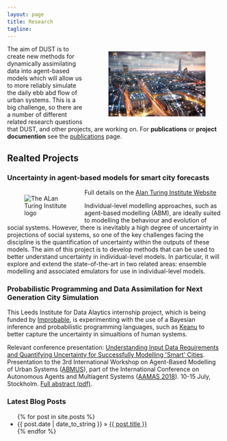 ```yaml
---
layout: page
title: Research
tagline: 
---
```


<figure style="width:45%; float:right; padding-left: 1em;">
  <img src="./figures/shutterstock_788457058-small.jpg" alt="Picture of london skyline with lines that look like flows of data" />
</figure>


The aim of DUST is to create new methods for dynamically assimilating data into agent-based models which will allow us to more reliably simulate the daily ebb abd flow of urban systems. This is a big challenge, so there are a number of different related research questions that DUST, and other projects, are working on. For **publications** or **project documention** see the [publications](publications.html) page.


## Realted Projects


### Uncertainty in agent-based models for smart city forecasts

<figure style="width:20%;float:left;" >
<img src="{{site.url}}{{site.baseurl}}/figures/LOGO_TURING.png" alt="The ALan Turing Institute logo" />
</figure>

Full details on the [Alan Turing Institute Website](https://www.turing.ac.uk/research/research-projects/uncertainty-agent-based-models-smart-city-forecasts)

Individual-level modelling approaches, such as agent-based modelling (ABM), are ideally suited to modelling the behaviour and evolution of social systems. However, there is inevitably a high degree of uncertainty in projections of social systems, so one of the key challenges facing the discipline is the quantification of uncertainty within the outputs of these models. The aim of this project is to develop methods that can be used to better understand uncertainty in individual-level models. In particular, it will explore and extend the state-of-the-art in two related areas: ensemble modelling and associated emulators for use in individual-level models.

### Probabilistic Programming and Data Assimilation for Next Generation City Simulation

This Leeds Institute for Data Alaytics internship project, which is being funded by [Improbable](https://improbable.io/), is experimenting with the use of a Bayesian inference and probabilistic programming languages, such as [Keanu](https://github.com/improbable-research/keanu) to better capture the uncertainty in simualtions of human systems.

Relevant conference presentation: [Understanding Input Data Requirements and Quantifying Uncertainty for Successfully Modelling 'Smart' Cities]({{site.baseurl}}/p/2018-07-15-abmus-da.html). Presentation to the 3rd International Workshop on Agent-Based Modelling of Urban Systems ([ABMUS](http://modelling-urban-systems.com/abmus2018)), part of the International Conference on Autonomous Agents and Multiagent Systems ([AAMAS 2018](http://celweb.vuse.vanderbilt.edu/aamas18/home/)). 10-15 July, Stockholm. [Full abstract (pdf)]({{site.baseurl}}/p/2018-07-15-abmus-da-abstract.pdf). 




### Latest Blog Posts

<ul class="posts">
  {% for post in site.posts %}
    <li><span>{{ post.date | date_to_string }}</span> &raquo; <a href="{{ site.baseurl }}{{ post.url }}">{{ post.title }}</a></li>
  {% endfor %}
</ul>

